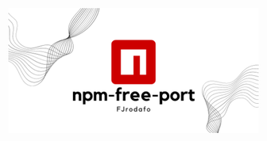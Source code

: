 <picture>
    <source media="(prefers-color-scheme: dark)" srcset="https://raw.githubusercontent.com/FJrodafo/npm-free-port/main/Assets/Dark.png">
    <img alt="npm-free-port" src="https://raw.githubusercontent.com/FJrodafo/npm-free-port/main/Assets/Light.png">
</picture>